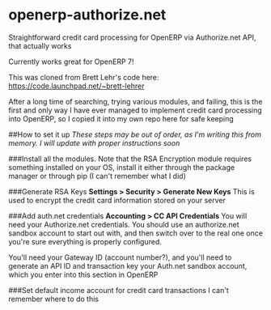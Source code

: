# openerp-authorize.net
Straightforward credit card processing for OpenERP via Authorize.net API, that actually works

Currently works great for OpenERP 7!

This was cloned from Brett Lehr's code here: https://code.launchpad.net/~brett-lehrer

After a long time of searching, trying various modules, and failing, this is the first and only way I have ever managed to implement credit card processing into OpenERP, so I copied it into my own repo here for safe keeping


##How to set it up
*These steps may be out of order, as I'm writing this from memory. I will update with proper instructions soon*

###Install all the modules.
Note that the RSA Encryption module requires something installed on your OS, install it either through the package manager or through pip (I can't remember what I did)

###Generate RSA Keys
**Settings > Security > Generate New Keys**
This is used to encrypt the credit card information stored on your server

###Add auth.net credentials 
**Accounting > CC API Credentials**
You will need your Authorize.net credentials. You should use an authorize.net sandbox account to start out with, and then switch over to the real one once you're sure everything is properly configured. 

You'll need your Gateway ID (account number?), and you'll need to generate an API ID and transaction key your Auth.net sandbox account, which you enter into this section in OpenERP

###Set default income account for credit card transactions
I can't remember where to do this



